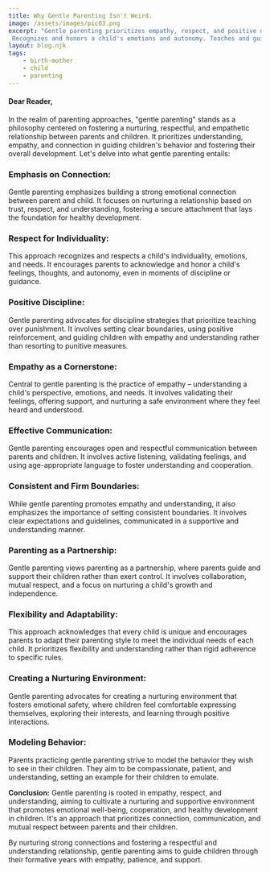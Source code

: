 ```yaml
---
title: Why Gentle Parenting Isn't Weird.
image: /assets/images/pic03.png
excerpt: "Gentle parenting prioritizes empathy, respect, and positive discipline; focuses on nurturing trust, respect, and understanding.
 Recognizes and honors a child's emotions and autonomy. Teaches and guides with empathy, validates feelings and nurtures a safe environment."
layout: blog.njk
tags: 
    - birth-mother
    - child
    - parenting
---
```



#### Dear Reader,

In the realm of parenting approaches, "gentle parenting" stands as a philosophy centered on fostering a nurturing, respectful, and empathetic relationship between parents and children. It prioritizes understanding, empathy, and connection in guiding children's behavior and fostering their overall development. Let's delve into what gentle parenting entails:

### Emphasis on Connection: 
Gentle parenting emphasizes building a strong emotional connection between parent and child. It focuses on nurturing a relationship based on trust, respect, and understanding, fostering a secure attachment that lays the foundation for healthy development.

### Respect for Individuality: 
This approach recognizes and respects a child's individuality, emotions, and needs. It encourages parents to acknowledge and honor a child's feelings, thoughts, and autonomy, even in moments of discipline or guidance.

### Positive Discipline: 
Gentle parenting advocates for discipline strategies that prioritize teaching over punishment. It involves setting clear boundaries, using positive reinforcement, and guiding children with empathy and understanding rather than resorting to punitive measures.

### Empathy as a Cornerstone: 
Central to gentle parenting is the practice of empathy – understanding a child's perspective, emotions, and needs. It involves validating their feelings, offering support, and nurturing a safe environment where they feel heard and understood.

### Effective Communication: 
Gentle parenting encourages open and respectful communication between parents and children. It involves active listening, validating feelings, and using age-appropriate language to foster understanding and cooperation.

### Consistent and Firm Boundaries: 
While gentle parenting promotes empathy and understanding, it also emphasizes the importance of setting consistent boundaries. It involves clear expectations and guidelines, communicated in a supportive and understanding manner.

### Parenting as a Partnership: 
Gentle parenting views parenting as a partnership, where parents guide and support their children rather than exert control. It involves collaboration, mutual respect, and a focus on nurturing a child's growth and independence.

### Flexibility and Adaptability: 
This approach acknowledges that every child is unique and encourages parents to adapt their parenting style to meet the individual needs of each child. It prioritizes flexibility and understanding rather than rigid adherence to specific rules.

### Creating a Nurturing Environment: 
Gentle parenting advocates for creating a nurturing environment that fosters emotional safety, where children feel comfortable expressing themselves, exploring their interests, and learning through positive interactions.

### Modeling Behavior:
 Parents practicing gentle parenting strive to model the behavior they wish to see in their children. They aim to be compassionate, patient, and understanding, setting an example for their children to emulate.

**Conclusion:** Gentle parenting is rooted in empathy, respect, and understanding, aiming to cultivate a nurturing and supportive environment that promotes emotional well-being, cooperation, and healthy development in children. It's an approach that prioritizes connection, communication, and mutual respect between parents and their children.

By nurturing strong connections and fostering a respectful and understanding relationship, gentle parenting aims to guide children through their formative years with empathy, patience, and support.